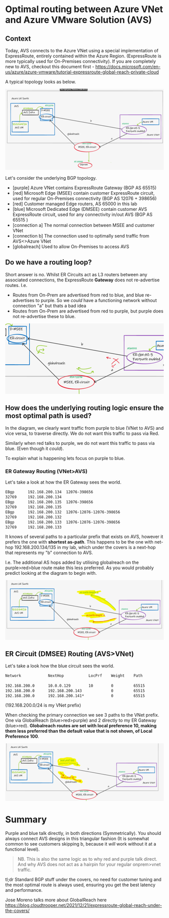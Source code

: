 # Optimal routing between Azure VNet and Azure VMware Solution (AVS)

## Context

Today, AVS connects to the Azure VNet using a special implementation of ExpressRoute, entirely contained within the Azure Region. (ExpressRoute is more typically used for On-Premises connectivity). If you are completely new to AVS, checkout this document first - https://docs.microsoft.com/en-us/azure/azure-vmware/tutorial-expressroute-global-reach-private-cloud

A typical topology looks as below.

![](images/2022-01-31-21-44-41.png)

Let's consider the underlying BGP topology.

- [purple] Azure VNet contains ExpressRoute Gateway (BGP AS 65515)
- [red] Microsoft Edge (MSEE) contain customer ExpressRoute circuit, used for regular On-Premises connectivity (BGP AS 12076 + 398656)
- [red] Customer managed Edge routers, AS 65000 in this lab
- [blue] Microsoft Dedicated Edge (DMSEE) contain customer AVS ExpressRoute circuit, used for any connectivity in/out AVS (BGP AS 65515 )
- [connection a] The normal connection between MSEE and customer VNet
- [connection b] The connection used to optimally send traffic from AVS<>Azure VNet
- [globalreach] Used to allow On-Premises to access AVS

## Do we have a routing loop?

Short answer is no. Whilst ER Circuits act as L3 routers between any associated connections, the ExpressRoute **Gateway** does not re-advertise routes. I.e.

- Routes from On-Prem are advertised from red to blue, and blue re-advertises to purple. So we _could_ have a functioning network without connection "a" but thats a bad idea
- Routes from On-Prem are advertised from red to purple, but purple does not re-advertise these to blue.

![](images/2022-01-31-21-53-26.png)

## How does the underlying routing logic ensure the most optimal path is used?

In the diagram, we clearly want traffic from purple to blue (VNet to AVS) and vice versa, to traverse directly. We do not want this traffic to pass via Red.

Similarly when red talks to purple, we do not want this traffic to pass via blue. (Even though it _could_).

To explain what is happening lets focus on purple to blue.

### ER Gateway Routing (VNet>AVS)

Let's take a look at how the ER Gateway sees the world.

```
EBgp      192.168.200.134  12076-398656                               32769     192.168.200.134
EBgp      192.168.200.135  12076-398656                               32769     192.168.200.135
EBgp      192.168.200.132  12076-12076-12076-398656                   32769     192.168.200.132
EBgp      192.168.200.133  12076-12076-12076-398656                   32769     192.168.200.133
```

It knows of several paths to a particular prefix that exists on AVS, however it prefers the one with **shortest as-path**. This happens to be the one with net-hop 192.168.200.134/135 in my lab, which under the covers is a next-hop that represents my "b" connection to AVS.

I.e. The additional AS hops added by utilising globalreach on the purple>red>blue route make this less preferred. As you would probably predict looking at the diagram to begin with.

![](images/2022-01-31-22-05-08.png)

## ER Circuit (DMSEE) Routing (AVS>VNet)

Let's take a look how the blue circuit sees the world.

```
Network            NextHop           LocPrf    Weight    Path

192.168.200.0      10.0.0.129        10        0         65515
192.168.200.0      192.168.200.143             0         65515
192.168.200.0      192.168.200.141*            0         65515
```

(192.168.200.0/24 is my VNet prefix)

When checking the primary connection we see 3 paths to the VNet prefix. One via GlobalReach (blue>red>purple) and 2 directly to my ER Gateway (blue>red). **Globalreach routes are set with local preference 10, making them less preferred than the default value that is not shown, of Local Preference 100**.

![](images/2022-01-31-22-06-24.png)

# Summary

Purple and blue talk directly, in both directions (Symmetrically). You should always connect AVS designs in this triangular fashion (It is somewhat common to see customers skipping b, because it _will_ work without it at a functional level).

> NB. This is also the same logic as to why red and purple talk direct. And why AVS does not act as a hairpin for your regular onprem>vnet traffic.

tl;dr Standard BGP stuff under the covers, no need for customer tuning and the most optimal route is always used, ensuring you get the best latency and performance.

Jose Moreno talks more about GlobalReach here https://blog.cloudtrooper.net/2021/12/21/expressroute-global-reach-under-the-covers/
